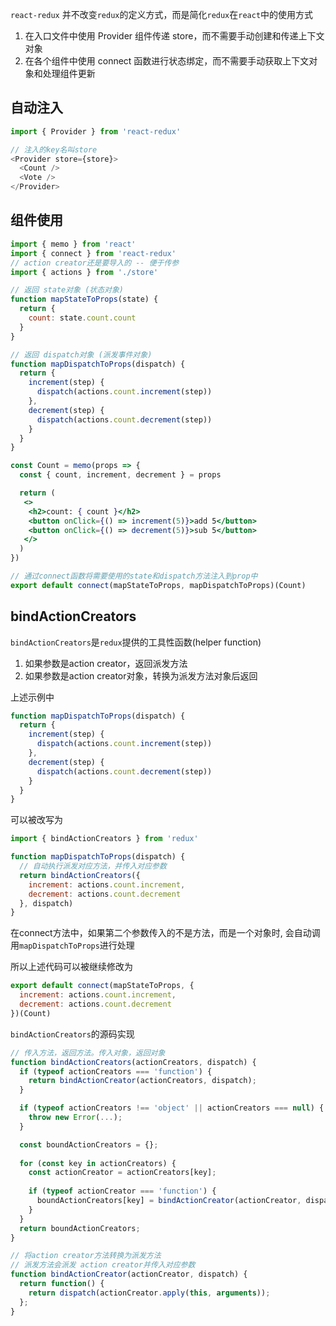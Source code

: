 `react-redux` 并不改变`redux`的定义方式，而是简化`redux`在`react`中的使用方式

1. 在入口文件中使用 Provider 组件传递 store，而不需要手动创建和传递上下文对象
2. 在各个组件中使用 connect 函数进行状态绑定，而不需要手动获取上下文对象和处理组件更新



## 自动注入

```js
import { Provider } from 'react-redux'

// 注入的key名叫store
<Provider store={store}>
  <Count />
  <Vote />
</Provider>
```



## 组件使用

```jsx
import { memo } from 'react'
import { connect } from 'react-redux'
// action creator还是要导入的 -- 便于传参
import { actions } from './store'

// 返回 state对象 (状态对象)
function mapStateToProps(state) {
  return {
    count: state.count.count
  }
}

// 返回 dispatch对象 (派发事件对象)
function mapDispatchToProps(dispatch) {
  return {
    increment(step) {
      dispatch(actions.count.increment(step))
    },
    decrement(step) {
      dispatch(actions.count.decrement(step))
    }
  }
}

const Count = memo(props => {
  const { count, increment, decrement } = props

  return (
   <>
    <h2>count: { count }</h2>
    <button onClick={() => increment(5)}>add 5</button>
    <button onClick={() => decrement(5)}>sub 5</button>
   </>
  )
})

// 通过connect函数将需要使用的state和dispatch方法注入到prop中
export default connect(mapStateToProps, mapDispatchToProps)(Count)
```



## bindActionCreators

`bindActionCreators`是`redux`提供的工具性函数(helper function)

1. 如果参数是action creator，返回派发方法
2. 如果参数是action creator对象，转换为派发方法对象后返回



上述示例中

```js
function mapDispatchToProps(dispatch) {
  return {
    increment(step) {
      dispatch(actions.count.increment(step))
    },
    decrement(step) {
      dispatch(actions.count.decrement(step))
    }
  }
}
```

可以被改写为

```js
import { bindActionCreators } from 'redux'

function mapDispatchToProps(dispatch) {
  // 自动执行派发对应方法，并传入对应参数
  return bindActionCreators({
    increment: actions.count.increment,
    decrement: actions.count.decrement
  }, dispatch)
}
```



在connect方法中，如果第二个参数传入的不是方法，而是一个对象时, 会自动调用`mapDispatchToProps`进行处理

所以上述代码可以被继续修改为

```js
export default connect(mapStateToProps, {
  increment: actions.count.increment,
  decrement: actions.count.decrement
})(Count)
```



`bindActionCreators`的源码实现

```js
// 传入方法，返回方法。传入对象，返回对象
function bindActionCreators(actionCreators, dispatch) {
  if (typeof actionCreators === 'function') {
    return bindActionCreator(actionCreators, dispatch);
  }

  if (typeof actionCreators !== 'object' || actionCreators === null) {
    throw new Error(...); 
  }

  const boundActionCreators = {};
  
  for (const key in actionCreators) {
    const actionCreator = actionCreators[key];
    
    if (typeof actionCreator === 'function') {
      boundActionCreators[key] = bindActionCreator(actionCreator, dispatch);
    }
  }
  return boundActionCreators;
}

// 将action creator方法转换为派发方法
// 派发方法会派发 action creator并传入对应参数
function bindActionCreator(actionCreator, dispatch) {
  return function() {
    return dispatch(actionCreator.apply(this, arguments));
  };
}
```

